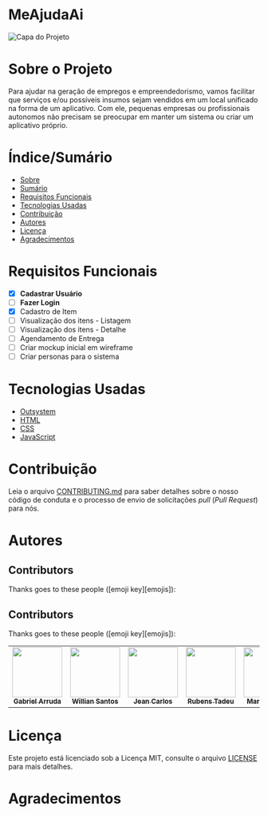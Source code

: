 # MeAjudaAi

![Capa do Projeto](https://picsum.photos/850/280)

# Sobre o Projeto

Para ajudar na geração de empregos e empreendedorismo, vamos facilitar que serviços e/ou possíveis insumos sejam vendidos em um local unificado na forma de um aplicativo. Com ele, pequenas empresas ou profissionais autonomos não precisam se preocupar em manter um sistema ou criar um aplicativo próprio.

# Índice/Sumário

* [Sobre](#sobre-o-projeto)
* [Sumário](#índice/sumário)
* [Requisitos Funcionais](#requisitos-funcionais)
* [Tecnologias Usadas](#tecnologias-usadas)
* [Contribuição](#contribuição)
* [Autores](#autores)
* [Licença](#licença)
* [Agradecimentos](#agradecimentos)


# Requisitos Funcionais 

- [x] **Cadastrar Usuário**
- [ ] **Fazer Login**
- [x] Cadastro de Item
- [ ] Visualização dos itens - Listagem
- [ ] Visualização dos itens - Detalhe
- [ ] Agendamento de Entrega
- [ ] Criar mockup inicial em wireframe
- [ ] Criar personas para o sistema

# Tecnologias Usadas

- [Outsystem](https://outsystems.com/)
- [HTML](https://www.w3schools.com/html/)
- [CSS](https://www.w3schools.com/css/)
- [JavaScript](https://www.w3schools.com/js/)

# Contribuição

Leia o arquivo [CONTRIBUTING.md](CONTRIBUTING.md) para saber detalhes sobre o nosso código de conduta e o processo de envio de solicitações *pull* (*Pull Request*) para nós.

# Autores

## Contributors

Thanks goes to these people ([emoji key][emojis]):

## Contributors

Thanks goes to these people ([emoji key][emojis]):

<!-- ALL-CONTRIBUTORS-LIST:START - Do not remove or modify this section -->
<!-- prettier-ignore-start -->
<!-- markdownlint-disable -->
<table>
  <tr>
    <td align="center"><a href="#"><img src="https://avatars.githubusercontent.com/u/158631?v=4?s=100" width="100px;" alt=""/><br /><sub><b>Gabriel Arruda</b></sub></a><br /></td>
    <td align="center"><a href="#"><img src="https://avatars.githubusercontent.com/u/158631?v=4?s=100" width="100px;" alt=""/><br /><sub><b>Willian Santos</b></sub></a><br /></td>
    <td align="center"><a href="#"><img src="https://avatars.githubusercontent.com/u/158631?v=4?s=100" width="100px;" alt=""/><br /><sub><b>Jean Carlos</b></sub></a><br /></td>
    <td align="center"><a href="#"><img src="https://avatars.githubusercontent.com/u/158631?v=4?s=100" width="100px;" alt=""/><br /><sub><b>Rubens Tadeu</b></sub></a><br /></td>
    <td align="center"><a href="#"><img src="https://avatars.githubusercontent.com/u/158631?v=4?s=100" width="100px;" alt=""/><br /><sub><b>Marcela Silva</b></sub></a><br /></td>
    <td align="center"><a href="#"><img src="https://avatars.githubusercontent.com/u/158631?v=4?s=100" width="100px;" alt=""/><br /><sub><b>Lucas Vilela</b></sub></a><br /></td>
    <td align="center"><a href="#"><img src="https://avatars.githubusercontent.com/u/158631?v=4?s=100" width="100px;" alt=""/><br /><sub><b>Diego</b></sub></a><br /></td>
  </tr>
</table>

<!-- markdownlint-restore -->
<!-- prettier-ignore-end -->

<!-- ALL-CONTRIBUTORS-LIST:END -->

# Licença

Este projeto está licenciado sob a Licença MIT,  consulte o arquivo [LICENSE](LICENSE) para mais detalhes.

# Agradecimentos

